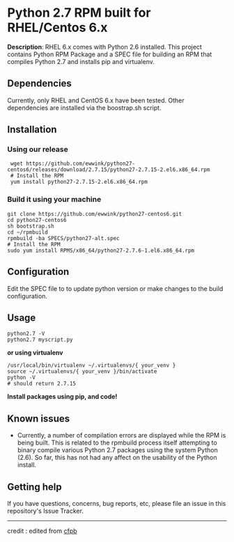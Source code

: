 
# Python 2.7 RPM built for RHEL/Centos 6.x

**Description**:  RHEL 6.x comes with Python 2.6 installed.  This project contains Python RPM Package and a SPEC file for building an RPM that compiles Python 2.7 and installs pip and virtualenv.

## Dependencies

Currently, only RHEL and CentOS 6.x have been tested.  Other dependencies are installed
via the boostrap.sh script.

## Installation
### Using our release
     wget https://github.com/ewwink/python27-centos6/releases/download/2.7.15/python27-2.7.15-2.el6.x86_64.rpm
     # Install the RPM
     yum install python27-2.7.15-2.el6.x86_64.rpm

### Build it using your machine
    git clone https://github.com/ewwink/python27-centos6.git
    cd python27-centos6
    sh bootstrap.sh
    cd ~/rpmbuild
    rpmbuild -ba SPECS/python27-alt.spec
    # Install the RPM
    sudo yum install RPMS/x86_64/python27-2.7.6-1.el6.x86_64.rpm

## Configuration

Edit the SPEC file to to update python version or make changes to the build configuration.

## Usage
    python2.7 -V
    python2.7 myscript.py

**or using virtualenv**

    /usr/local/bin/virtualenv ~/.virtualenvs/{ your_venv }
    source ~/.virtualenvs/{ your_venv }/bin/activate
    python -V
    # should return 2.7.15
**Install packages using pip, and code!**

## Known issues

- Currently, a number of compilation errors are displayed while the RPM is being
built.  This is related to the rpmbuild process itself attempting to binary
compile various Python 2.7 packages using the system Python (2.6).  So far,
this has not had any affect on the usability of the Python install.

## Getting help

If you have questions, concerns, bug reports, etc, please file an issue in this repository's Issue Tracker.

----

credit : edited from [cfpb](https://github.com/cfpb/python27-for-el6)
